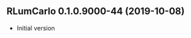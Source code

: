




<!-- NEWS.md was auto-generated by NEWS.Rmd. Please DO NOT edit by hand!-->

## RLumCarlo 0.1.0.9000-44 (2019-10-08)

  - Initial version
